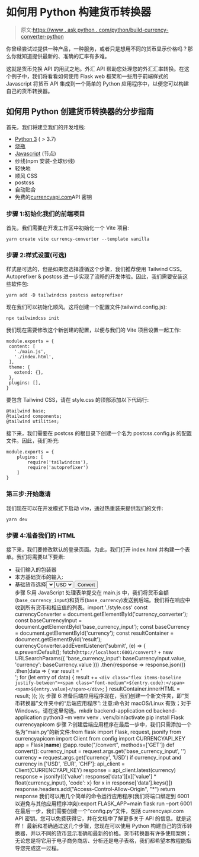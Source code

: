 # 如何用 Python 构建货币转换器

> 原文:[https://www . ask python . com/python/build-currency-converter-python](https://www.askpython.com/python/build-currency-converter-python)

你曾经尝试过提供一种产品，一种服务，或者只是想用不同的货币显示价格吗？那么你就知道提供最新的、准确的汇率有多难。

这就是货币兑换 API 的用武之地。外汇 API 帮助您处理您的外汇汇率转换。在这个例子中，我们将看看如何使用 Flask web 框架和一些用于前端样式的 Javascript 将货币 API 集成到一个简单的 Python 应用程序中，以便您可以构建自己的货币转换器。

## 如何用 Python 创建货币转换器的分步指南

首先，我们将建立我们的开发堆栈:

*   [Python 3](https://www.python.org/downloads/) ( > 3.7)
*   [烧瓶](https://flask.palletsprojects.com/en/2.1.x/installation/)
*   [Javascript](https://nodejs.org/en/) (节点)
*   纱线(npm 安装-全球纱线)
*   轻快地
*   顺风 CSS
*   postcss
*   自动贴合
*   免费的[currencyapi.com](https://currencyapi.com/)API 密钥

### 步骤 1:初始化我们的前端项目

首先，我们需要在开发工作区中初始化一个 Vite 项目:

```
yarn create vite currency-converter --template vanilla

```

### 步骤 2:样式设置(可选)

样式是可选的，但是如果您选择遵循这个步骤，我们推荐使用 Tailwind CSS。Autoprefixer & postcss 进一步实现了流畅的开发体验。因此，我们需要安装这些软件包:

```
yarn add -D tailwindcss postcss autoprefixer

```

现在我们可以初始化顺风。这将创建一个配置文件(tailwind.config.js):

```
npx tailwindcss init

```

我们现在需要修改这个新创建的配置，以便与我们的 Vite 项目设置一起工作:

```
module.exports = {
 content: [
   './main.js',
   './index.html',
 ],
 theme: {
   extend: {},
 },
 plugins: [],
}

```

要包含 Tailwind CSS，请在 style.css 的顶部添加以下代码行:

```
@tailwind base;
@tailwind components;
@tailwind utilities;

```

接下来，我们需要在 postcss 的根目录下创建一个名为 postcss.config.js 的配置文件。因此，我们补充:

```
module.exports = {
	plugins: [
    	require('tailwindcss'),
    	require('autoprefixer')
	]
}

```

### 第三步:开始邀请

我们现在可以在开发模式下启动 vite，通过热重装来提供我们的文件:

```
yarn dev

```

### 步骤 4:准备我们的 HTML

接下来，我们要修改默认的登录页面。为此，我们打开 index.html 并构建一个表单。我们将需要以下要素:

*   我们输入的包装器
*   本方基础货币的输入:
*   基础货币选择<select id="”currency”">提交按钮一个响应容器下面是我们实现 index.html 的样子:<!DOCTYPE html> <html lang="en"> <head> <meta charset="UTF-8" /> <link rel="icon" type="image/svg+xml" href="favicon.svg" /> <meta name="viewport" content="width=device-width, initial-scale=1.0" /> <title>Currency converter example</title> </head> <body class="bg-gradient-to-b from-cyan-800 to-slate-800 min-h-screen py-5"> <form id="currency_converter" class="mx-auto w-full max-w-sm bg-white shadow rounded-md p-5 space-y-3 text-sm"> <div class="flex items-center space-x-5"> <label for="base_currency_input">Amount:</label> <input type="tel" id="base_currency_input" name="base_currency_input" placeholder="1" value="" class="grow border-slate-300 border rounded-md py-2 px-4 text-sm" required /> </div> <div class="flex items-center space-x-5"> <label for="currency">Currency:</label> <select name="currency" id="currency" class="bg-gray-50 border border-gray-300 text-gray-900 text-sm rounded-lg focus:ring-blue-500 focus:border-blue-500 block w-full p-2.5 dark:bg-gray-700 dark:border-gray-600 dark:placeholder-gray-400 dark:text-white dark:focus:ring-blue-500 dark:focus:border-blue-500"> <option selected value="USD">USD</option> <option value="EUR">EUR</option> <option value="CHF">CHF</option> </select> </div> <button type="submit" class="bg-slate-800 text-white rounded-md py-2 px-4 mx-auto relative block w-full">Convert </button> </form> <div id="result" class="mx-auto my-5 w-full max-w-sm bg-white shadow rounded-md relative overflow-hidden text-sm empty:hidden divide-y divide-dotted divide-slate-300"> </div> <script type="module" src="/main.js"></script> </body> </html> 步骤 5:用 JavaScript 处理表单提交在 main.js 中，我们将货币金额(` base_currency_input `)和货币(` base_currency `)发送到后端。我们将在响应中收到所有货币和相应值的列表。import './style.css' const currencyConverter = document.getElementById('currency_converter'); const baseCurrencyInput = document.getElementById('base_currency_input'); const baseCurrency = document.getElementById('currency'); const resultContainer = document.getElementById('result'); currencyConverter.addEventListener('submit', (e) => { e.preventDefault(); fetch(`http://localhost:6001/convert?` + new URLSearchParams({ 'base_currency_input': baseCurrencyInput.value, 'currency': baseCurrency.value })) .then(response => response.json()) .then(data => { var result = '<div class="space-y-1 px-5 py-3 border-2 rounded-md">'; for (let entry of data) { result += `<div class="flex items-baseline justify-between"><span class="font-medium">${entry.code}:</span><span>${entry.value}</span></div>`; } resultContainer.innerHTML = result; }); }); 步骤 6:准备后端应用程序现在，我们创建一个新文件夹，即“货币转换器”文件夹中的“后端应用程序”:  注意:命令对 macOS/Linux 有效；对于 Windows，请在这里勾选。mkdir backend-application cd backend-application python3 –m venv venv . venv/bin/activate pip install Flask currencyapicom 步骤 7:创建后端应用程序在最后一步中，我们只需添加一个名为“main.py”的新文件:from flask import Flask, request, jsonify from currencyapicom import Client from config import CURRENCYAPI_KEY app = Flask(__name__) @app.route("/convert", methods=['GET']) def convert(): currency_input = request.args.get('base_currency_input', '') currency = request.args.get('currency', 'USD') if currency_input and currency in ['USD', 'EUR', 'CHF']: api_client = Client(CURRENCYAPI_KEY) response = api_client.latest(currency) response = jsonify([{'value': response['data'][x]['value'] * float(currency_input), 'code': x} for x in response['data'].keys()]) response.headers.add("Access-Control-Allow-Origin", "*") return response 我们可以用几个简单的命令运行应用程序(我们将端口绑定到 6001 以避免与其他应用程序冲突):export FLASK_APP=main flask run –port 6001 在最后一步，我们需要创建一个“config.py”文件，包括 currencyapi.com API 密钥。您可以免费获得它，并在文档中了解更多关于 API 的信息。就是这样！  最新和准确通过这几个步骤，您现在可以使用 Python 构建自己的货币转换器，并以不同的货币显示准确和最新的价格。货币转换器有许多使用案例；无论您是将它用于电子商务商店、分析还是电子表格，我们都希望本教程能指导您完成这一过程。</select>